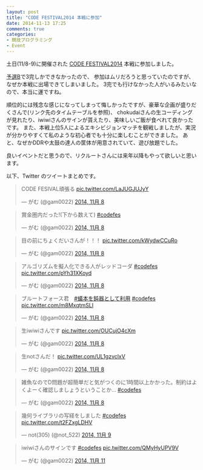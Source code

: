 ```yaml
---
layout: post
title: "CODE FESTIVAL2014 本戦に参加"
date: 2014-11-13 17:25
comments: true
categories: 
- 競技プログラミング
- Event
---
```


土日(11/8-9)に開催された [CODE FESTIVAL2014](http://recruit-jinji.jp/code_fes2014/) 本戦に参加しました。

[予選B](http://code-festival-2014-qualb.contest.atcoder.jp/)で3完しかできなかったので、
参加はムリだろうと思っていたのですが、なぜか本戦に出場できてしまいました。
3完でも行けなかった人がいるみたいなので、本当に運ですね。

順位的には残念な感じになってしまって悔しかったですが、豪華な企画が盛りだくさんで(リンク先のタイムテーブルを参照)、
chokudaiさんの生コーディングが見れたり、iwiwiさんのサインが貰えたり、美味しいご飯が食べれて良かったです。
また、本戦上位5人によるエキシビジョンマッチを観戦しましたが、実況が分かりやすくて私のような初心者でも十分に楽しむことができました。
あと、なぜかDDRや太鼓の達人の筐体が用意されていて、遊び放題でした。

良いイベントだと思うので、リクルートさんには来年以降もやって欲しいと思います。

<!--more-->

以下、Twitter のツイートまとめです。

<blockquote class="twitter-tweet" lang="ja"><p>CODE FESIVAL頑張る <a href="http://t.co/LaJUGJUJyY">pic.twitter.com/LaJUGJUJyY</a></p>&mdash; がむ (@gam0022) <a href="https://twitter.com/gam0022/status/530903464147034113">2014, 11月 8</a></blockquote>

<blockquote class="twitter-tweet" lang="ja"><p>賞金圏内だった!(下から数えて) <a href="https://twitter.com/hashtag/codefes?src=hash">#codefes</a></p>&mdash; がむ (@gam0022) <a href="https://twitter.com/gam0022/status/530965409185280000">2014, 11月 8</a></blockquote>

<blockquote class="twitter-tweet" lang="ja"><p>目の前にちょくだいさんが！！！ <a href="http://t.co/kWydwCCuRo">pic.twitter.com/kWydwCCuRo</a></p>&mdash; がむ (@gam0022) <a href="https://twitter.com/gam0022/status/530998840367644672">2014, 11月 8</a></blockquote>

<blockquote class="twitter-tweet" lang="ja"><p>アルゴリズムを擬人化できる人がレッドコーダ <a href="https://twitter.com/hashtag/codefes?src=hash">#codefes</a> <a href="http://t.co/pYh31XKoyd">pic.twitter.com/pYh31XKoyd</a></p>&mdash; がむ (@gam0022) <a href="https://twitter.com/gam0022/status/530999728079532033">2014, 11月 8</a></blockquote>

<blockquote class="twitter-tweet" lang="ja"><p>ブルートフォース君　<a href="https://twitter.com/hashtag/%E8%9F%BB%E6%9C%AC%E3%82%92%E9%88%8D%E5%99%A8%E3%81%A8%E3%81%97%E3%81%A6%E5%88%A9%E7%94%A8?src=hash">#蟻本を鈍器として利用</a> <a href="https://twitter.com/hashtag/codefes?src=hash">#codefes</a> <a href="http://t.co/m8MxqtmSLI">pic.twitter.com/m8MxqtmSLI</a></p>&mdash; がむ (@gam0022) <a href="https://twitter.com/gam0022/status/531000327785304064">2014, 11月 8</a></blockquote>

<blockquote class="twitter-tweet" lang="ja"><p>生iwiwiさんです <a href="http://t.co/OUCujO4cXm">pic.twitter.com/OUCujO4cXm</a></p>&mdash; がむ (@gam0022) <a href="https://twitter.com/gam0022/status/531012725774639105">2014, 11月 8</a></blockquote>

<blockquote class="twitter-tweet" lang="ja"><p>生notさんだ！ <a href="http://t.co/UL1gzvclxV">pic.twitter.com/UL1gzvclxV</a></p>&mdash; がむ (@gam0022) <a href="https://twitter.com/gam0022/status/531026320008835072">2014, 11月 8</a></blockquote>

<blockquote class="twitter-tweet" lang="ja"><p>雑魚なのでD問題が超簡単だと気がつくのに1時間以上かかった。制約はよくよーく確認しましょうということか… <a href="https://twitter.com/hashtag/codefes?src=hash">#codefes</a></p>&mdash; がむ (@gam0022) <a href="https://twitter.com/gam0022/status/531079190934601729">2014, 11月 8</a></blockquote>

<blockquote class="twitter-tweet" lang="ja"><p>幾何ライブラリの写経をしました <a href="https://twitter.com/hashtag/codefes?src=hash">#codefes</a> <a href="http://t.co/t2FZxgLDHV">pic.twitter.com/t2FZxgLDHV</a></p>&mdash; not(305) (@not_522) <a href="https://twitter.com/not_522/status/531298971784720384">2014, 11月 9</a></blockquote>

<blockquote class="twitter-tweet" lang="ja"><p>iwiwiさんのサインです <a href="https://twitter.com/hashtag/codefes?src=hash">#codefes</a> <a href="http://t.co/QMyHyUPV9V">pic.twitter.com/QMyHyUPV9V</a></p>&mdash; がむ (@gam0022) <a href="https://twitter.com/gam0022/status/532142274008715264">2014, 11月 11</a></blockquote>
<script async src="//platform.twitter.com/widgets.js" charset="utf-8"></script>
